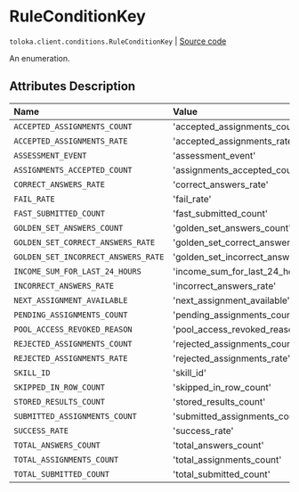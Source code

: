 # RuleConditionKey
`toloka.client.conditions.RuleConditionKey` | [Source code](https://github.com/Toloka/toloka-kit/blob/v1.2.0/src/client/conditions.py#L40)

An enumeration.

## Attributes Description

| Name | Value | Description |
| :------| :-----------| :----------| 
`ACCEPTED_ASSIGNMENTS_COUNT`|'accepted_assignments_count'|
`ACCEPTED_ASSIGNMENTS_RATE`|'accepted_assignments_rate'|
`ASSESSMENT_EVENT`|'assessment_event'|
`ASSIGNMENTS_ACCEPTED_COUNT`|'assignments_accepted_count'|
`CORRECT_ANSWERS_RATE`|'correct_answers_rate'|
`FAIL_RATE`|'fail_rate'|
`FAST_SUBMITTED_COUNT`|'fast_submitted_count'|
`GOLDEN_SET_ANSWERS_COUNT`|'golden_set_answers_count'|
`GOLDEN_SET_CORRECT_ANSWERS_RATE`|'golden_set_correct_answers_rate'|
`GOLDEN_SET_INCORRECT_ANSWERS_RATE`|'golden_set_incorrect_answers_rate'|
`INCOME_SUM_FOR_LAST_24_HOURS`|'income_sum_for_last_24_hours'|
`INCORRECT_ANSWERS_RATE`|'incorrect_answers_rate'|
`NEXT_ASSIGNMENT_AVAILABLE`|'next_assignment_available'|
`PENDING_ASSIGNMENTS_COUNT`|'pending_assignments_count'|
`POOL_ACCESS_REVOKED_REASON`|'pool_access_revoked_reason'|
`REJECTED_ASSIGNMENTS_COUNT`|'rejected_assignments_count'|
`REJECTED_ASSIGNMENTS_RATE`|'rejected_assignments_rate'|
`SKILL_ID`|'skill_id'|
`SKIPPED_IN_ROW_COUNT`|'skipped_in_row_count'|
`STORED_RESULTS_COUNT`|'stored_results_count'|
`SUBMITTED_ASSIGNMENTS_COUNT`|'submitted_assignments_count'|
`SUCCESS_RATE`|'success_rate'|
`TOTAL_ANSWERS_COUNT`|'total_answers_count'|
`TOTAL_ASSIGNMENTS_COUNT`|'total_assignments_count'|
`TOTAL_SUBMITTED_COUNT`|'total_submitted_count'|
